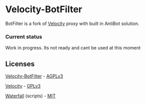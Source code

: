 # Velocity-BotFilter

BotFilter is a fork of [Velocity](https://github.com/VelocityPowered/Velocity/) proxy with built in AntiBot solution.

### Current status
Work in progress. Its not ready and cant be used at this moment

## Licenses
[Velocity-BotFilter](https://github.com/BotFilter/Velocity-BotFilter) - [AGPLv3](https://github.com/BotFilter/Velocity-BotFilter/blob/main/LICENSE)

[Velocity](https://github.com/VelocityPowered/Velocity) - [GPLv3](https://github.com/VelocityPowered/Velocity/blob/dev/1.1.0/LICENSE)

[Waterfall](https://github.com/PaperMC/Waterfall) (scripts) - [MIT](https://github.com/PaperMC/Waterfall/blob/master/LICENSE.txt)
